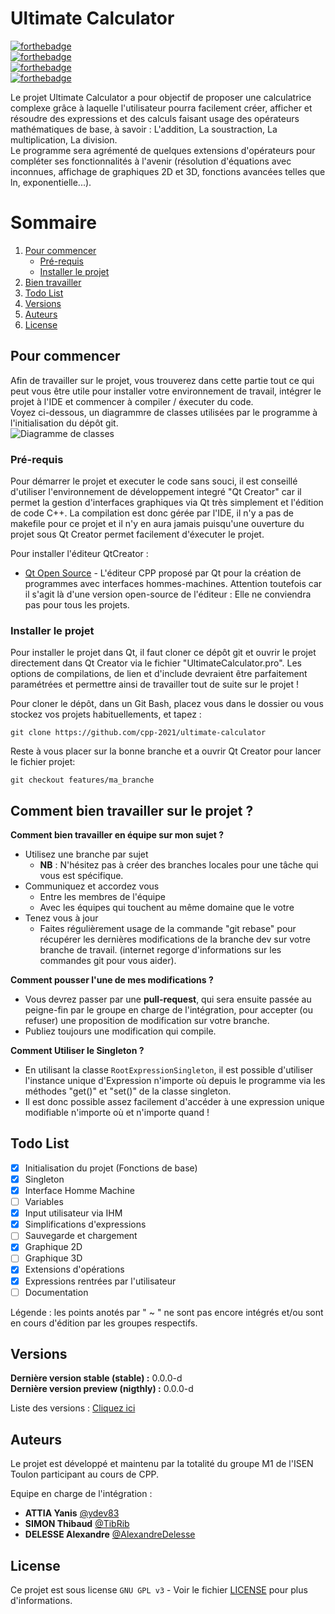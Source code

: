 # Ultimate Calculator

[![forthebadge](https://forthebadge.com/images/badges/0-percent-optimized.svg)](https://forthebadge.com)  
[![forthebadge](https://forthebadge.com/images/badges/powered-by-coffee.svg)](https://forthebadge.com)  
[![forthebadge](https://forthebadge.com/images/badges/built-with-love.svg)](https://forthebadge.com)  
[![forthebadge](https://forthebadge.com/images/badges/made-with-c-plus-plus.svg)](https://forthebadge.com)  

Le projet Ultimate Calculator a pour objectif de proposer une calculatrice complexe grâce à laquelle l'utilisateur pourra facilement créer, afficher et résoudre des expressions et des calculs faisant usage des opérateurs mathématiques de base, à savoir : L'addition, La soustraction, La multiplication, La division.   
Le programme sera agrémenté de quelques extensions d'opérateurs pour compléter ses fonctionnalités à l'avenir (résolution d'équations avec inconnues, affichage de graphiques 2D et 3D, fonctions avancées telles que ln, exponentielle...).  
  
# Sommaire
1. [Pour commencer](#start)  
    - [Pré-requis](#start-prerequisites)  
    - [Installer le projet](#project-begin)  
2. [Bien travailler](#how-to)  
3. [Todo List](#todo)  
4. [Versions](#versions)  
5. [Auteurs](#authors)  
6. [License](#license)  

## Pour commencer <a name="start"></a>

Afin de travailler sur le projet, vous trouverez dans cette partie tout ce qui peut vous être utile pour installer votre environnement de travail, intégrer le projet à l'IDE et commencer à compiler / éxecuter du code.  
Voyez ci-dessous, un diagrammre de classes utilisées par le programme à l'initialisation du dépôt git.  
![Diagramme de classes](res/modelio.png?raw=true "Diagramme de classes")
  
### Pré-requis <a name="start-prerequisites"></a>

Pour démarrer le projet et executer le code sans souci, il est conseillé d'utiliser l'environnement de développement integré "Qt Creator" car il permet la gestion d'interfaces graphiques via Qt très simplement et l'édition de code C++. La compilation est donc gérée par l'IDE, il n'y a pas de makefile pour ce projet et il n'y en aura jamais puisqu'une ouverture du projet sous Qt Creator permet facilement d'éxecuter le projet.  
  
Pour installer l'éditeur QtCreator :  
* [Qt Open Source](https://www.qt.io/download-open-source) - L'éditeur CPP proposé par Qt pour la création de programmes avec interfaces hommes-machines. Attention toutefois car il s'agit là d'une version open-source de l'éditeur : Elle ne conviendra pas pour tous les projets.  

### Installer le projet <a name="project-begin"></a>

Pour installer le projet dans Qt, il faut cloner ce dépôt git et ouvrir le projet directement dans Qt Creator via le fichier "UltimateCalculator.pro". Les options de compilations, de lien et d'include devraient être parfaitement paramétrées et permettre ainsi de travailler tout de suite sur le projet !  

Pour cloner le dépôt, dans un Git Bash, placez vous dans le dossier ou vous stockez vos projets habituellements, et tapez :  

``git clone https://github.com/cpp-2021/ultimate-calculator``  

Reste à vous placer sur la bonne branche et a ouvrir Qt Creator pour lancer le fichier projet:

``git checkout features/ma_branche``  
  
## Comment bien travailler sur le projet ? <a name="how-to"></a>

**Comment bien travailler en équipe sur mon sujet ?**

- Utilisez une branche par sujet
    - **NB** : N'hésitez pas à créer des branches locales pour une tâche qui vous est spécifique.
- Communiquez et accordez vous
    - Entre les membres de l'équipe
    - Avec les équipes qui touchent au même domaine que le votre
- Tenez vous à jour
    - Faites régulièrement usage de la commande "git rebase" pour récupérer les dernières modifications de la branche dev sur votre branche de travail. (internet regorge d'informations sur les commandes git pour vous aider).

**Comment pousser l'une de mes modifications ?**

- Vous devrez passer par une **pull-request**, qui sera ensuite passée au peigne-fin par le groupe en charge de l'intégration, pour accepter (ou refuser) une proposition de modification sur votre branche.
- Publiez toujours une modification qui compile.  

**Comment Utiliser le Singleton ?**  
- En utilisant la classe `RootExpressionSingleton`, il est possible d'utiliser l'instance unique d'Expression n'importe où depuis le programme via les méthodes "get()" et "set()" de la classe singleton.  
- Il est donc possible assez facilement d'accéder à une expression unique modifiable n'importe où et n'importe quand !  

## Todo List <a name="todo"></a>

- [x] Initialisation du projet (Fonctions de base)  
- [x] Singleton  
- [x] Interface Homme Machine
- [ ] Variables  
- [x] Input utilisateur via IHM  
- [x] Simplifications d'expressions  
- [ ] Sauvegarde et chargement  
- [x] Graphique 2D  
- [ ] Graphique 3D  
- [x] Extensions d'opérations  
- [x] Expressions rentrées par l'utilisateur  
- [ ] Documentation 

Légende :  les points anotés par " ~ " ne sont pas encore intégrés et/ou sont en cours d'édition par les groupes respectifs.

## Versions <a name="versions"></a>
**Dernière version stable (stable) :** 0.0.0-d  
**Dernière version preview (nigthly) :** 0.0.0-d  

Liste des versions : [Cliquez ici](https://github.com/cpp-2021/cpp-2021/ultimate-calculator/tags)  

## Auteurs <a name="authors"></a>
Le projet est développé et maintenu par la totalité du groupe M1 de l'ISEN Toulon participant au cours de CPP.  

Equipe en charge de l'intégration :  
* **ATTIA Yanis** [@ydev83](https://github.com/yadev83)  
* **SIMON Thibaud** [@TibRib](https://github.com/tibrib)  
* **DELESSE Alexandre** [@AlexandreDelesse](https://github.com/alexandredelesse)  

## License <a name="license"></a>

Ce projet est sous license ``GNU GPL v3`` - Voir le fichier [LICENSE](LICENSE) pour plus d'informations.  
